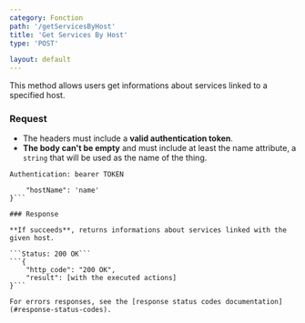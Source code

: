 ```yaml
---
category: Fonction
path: '/getServicesByHost'
title: 'Get Services By Host'
type: 'POST'

layout: default
---
```


This method allows users get informations about services linked to a specified host.

### Request

* The headers must include a **valid authentication token**.
* **The body can't be empty** and must include at least the name attribute, a `string` that will be used as the name of the thing.

```Authentication: bearer TOKEN```
```{
    "hostName": 'name'
}```

### Response

**If succeeds**, returns informations about services linked with the given host.

```Status: 200 OK```
```{
    "http_code": "200 OK", 
    "result": [with the executed actions]
}```

For errors responses, see the [response status codes documentation](#response-status-codes).
